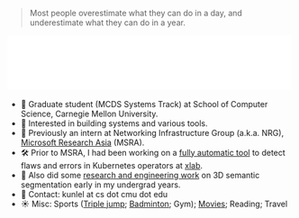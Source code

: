 > Most people overestimate what they can do in a day, and underestimate what they can do in a year.

<div>
  <img src="./base.svg" />
</div>


<!-- ### Hi there 👋 -->

<!--
**unw9527/unw9527** is a ✨ _special_ ✨ repository because its `README.md` (this file) appears on your GitHub profile.

Here are some ideas to get you started: -->

- :school: Graduate student (MCDS Systems Track) at School of Computer Science, Carnegie Mellon University.
- :round_pushpin: Interested in building systems and various tools.
- :battery: Previously an intern at Networking Infrastructure Group (a.k.a. NRG), [Microsoft Research Asia](https://www.microsoft.com/en-us/research/lab/microsoft-research-asia/) (MSRA). 
- :hammer_and_wrench: Prior to MSRA, I had been working on a [fully automatic tool](https://github.com/xlab-uiuc/acto) to detect flaws and errors in Kubernetes operators at [xlab](https://github.com/xlab-uiuc).
- :open_file_folder: Also did some [research and engineering work](https://github.com/huiminxiong/TSegFormer) on 3D semantic segmentation early in my undergrad years.
- :incoming_envelope: Contact: kunlel at cs dot cmu dot edu
- :sunny: Misc: Sports ([Triple jump](https://unw9527.github.io/antiques/subpage/triple-jump.html); [Badminton](https://unw9527.github.io/antiques/subpage/badminton.html); Gym); [Movies](https://unw9527.github.io/antiques/subpage/movies.html); Reading; Travel
<!-- - 😄 Pronouns: ... -->


<!-- ![](https://komarev.com/ghpvc/?username=unw9527&style=for-the-badge&color=blue) -->
